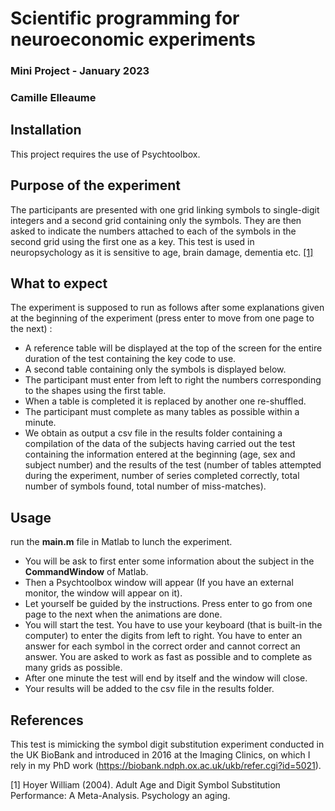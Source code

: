 
# __Scientific programming for neuroeconomic experiments__   
### __Mini Project - January 2023__  
### __Camille Elleaume__

## Installation
 
This project requires the use of Psychtoolbox.

## Purpose of the experiment

The participants are presented with one grid linking symbols to single-digit integers and a second grid containing only the symbols. They are then asked to indicate the numbers attached to each of the symbols in the second grid using the first one as a key. This test is used in neuropsychology as it is sensitive to age, brain damage, dementia etc. [[1]](#1)

## What to expect
The experiment is supposed to run as follows after some explanations given at the beginning of the experiment (press enter to move from one page to the next) :
- A reference table will be displayed at the top of the screen for the entire duration of the test containing the key code to use.
- A second table containing only the symbols is displayed below.  
- The participant must enter from left to right the numbers corresponding to the shapes using the first table.  
- When a table is completed it is replaced by another one re-shuffled.  
- The participant must complete as many tables as possible within a minute. 
- We obtain as output a csv file  in the results folder containing a compilation of the data of the subjects having carried out the test containing the information entered at the beginning (age, sex and subject number) and the results of the test (number of tables attempted during the experiment, number of series completed correctly, total number of symbols found, total number of miss-matches).

## Usage

run the __main.m__ file in Matlab to lunch the experiment.

- You will be ask to first enter some information about the subject in the __CommandWindow__ of Matlab.
- Then a Psychtoolbox window will appear (If you have an external monitor, the window will appear on it).
- Let yourself be guided by the instructions. Press enter to go from one page to the next when the animations are done.
- You will start the test. You have to use your keyboard (that is built-in the computer) to enter the digits from left to right. You have to enter an answer for each symbol in the correct order and cannot correct an answer. You are asked to work as fast as possible and to complete as many grids as possible. 
- After one minute the test will end by itself and the window will close. 
- Your results will be added to the csv file in the results folder.

## References

This test is mimicking the symbol digit substitution experiment conducted in the UK BioBank and introduced in 2016 at the Imaging Clinics, on which I rely in my PhD work (https://biobank.ndph.ox.ac.uk/ukb/refer.cgi?id=5021). 

<a id="1">[1]</a> 
Hoyer William (2004). 
Adult Age and Digit Symbol Substitution Performance: A Meta-Analysis.
Psychology an aging.
